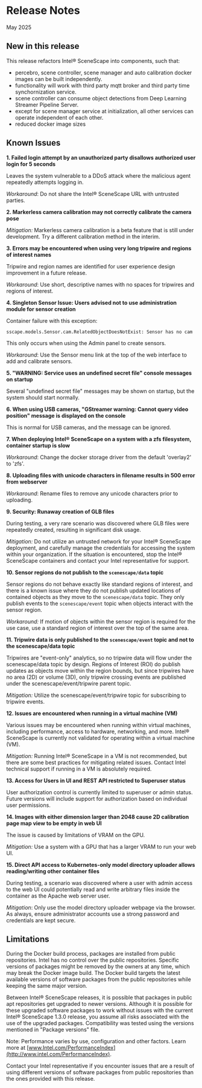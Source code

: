 # Release Notes

May 2025

## New in this release

This release refactors Intel® SceneScape into components, such that:
- percebro, scene controller, scene manager and auto calibration docker images can be built independently.
- functionality will work with third party mqtt broker and third party time synchornization service.
- scene controller can consume object detections from Deep Learning Streamer Pipeline Server.
- except for scene manager service at initialization, all other services can operate independent of each other.
- reduced docker image sizes

## Known Issues

**1. Failed login attempt by an unauthorized party disallows authorized user login for 5 seconds**

Leaves the system vulnerable to a DDoS attack where the malicious agent repeatedly attempts logging in.

*Workaround*: Do not share the Intel® SceneScape URL with untrusted parties.

**2. Markerless camera calibration may not correctly calibrate the camera pose**

*Mitigation:* Markerless camera calibration is a beta feature that is still under development. Try a different calibration method in the interim.

**3. Errors may be encountered when using very long tripwire and regions of interest names**

Tripwire and region names are identified for user experience design improvement in a future release.

*Workaround*: Use short, descriptive names with no spaces for tripwires and regions of interest.

**4. Singleton Sensor Issue: Users advised not to use administration module for sensor creation**

Container failure with this exception:

`sscape.models.Sensor.cam.RelatedObjectDoesNotExist: Sensor has no cam`

This only occurs when using the Admin panel to create sensors.

*Workaround*: Use the Sensor menu link at the top of the web interface to add and calibrate sensors.

**5. "WARNING: Service <service name> uses an undefined secret file" console messages on startup**

Several "undefined secret file" messages may be shown on startup, but the system should start normally.

**6. When using USB cameras, "GStreamer warning: Cannot query video position" message is displayed on the console**

This is normal for USB cameras, and the message can be ignored.

**7. When deploying Intel® SceneScape on a system with a zfs filesystem, container startup is slow**

*Workaround*: Change the docker storage driver from the default 'overlay2' to 'zfs'.

**8. Uploading files with unicode characters in filename results in 500 error from webserver**

*Workaround*: Rename files to remove any unicode characters prior to uploading.

**9. Security: Runaway creation of GLB files**

During testing, a very rare scenario was discovered where GLB files were repeatedly created, resulting in significant disk usage.

*Mitigation:* Do not utilize an untrusted network for your Intel® SceneScape deployment, and carefully manage the credentials for accessing the system within your organization. If the situation is encountered, stop the Intel® SceneScape containers and contact your Intel representative for support.

**10. Sensor regions do not publish to the `scenescape/data` topic**

Sensor regions do not behave exactly like standard regions of interest, and there is a known issue where they do not publish updated locations of contained objects as they move to the `scenescape/data` topic. They only publish events to the `scenescape/event` topic when objects interact with the sensor region.

*Workaround:* If motion of objects within the sensor region is required for the use case, use a standard region of interest over the top of the same area.

**11. Tripwire data is only published to the `scenescape/event` topic and not to the scenescape/data topic**

Tripwires are "event-only" analytics, so no tripwire data will flow under the scenescape/data topic by design. Regions of Interest (ROI) do publish updates as objects move within the region bounds, but since tripwires have no area (2D) or volume (3D), only tripwire crossing events are published under the scenescape/event/tripwire parent topic.

*Mitigation:* Utilize the scenescape/event/tripwire topic for subscribing to tripwire events.

**12. Issues are encountered when running in a virtual machine (VM)**

Various issues may be encountered when running within virtual machines, including performance, access to hardware, networking, and more. Intel® SceneScape is currently not validated for operating within a virtual machine (VM).

*Mitigation:* Running Intel® SceneScape in a VM is not recommended, but there are some best practices for mitigating related issues. Contact Intel technical support if running in a VM is absolutely required.

**13. Access for Users in UI and REST API restricted to Superuser status**

User authorization control is currently limited to superuser or admin status. Future versions will include support for authorization based on individual user permissions.

**14. Images with either dimension larger than 2048 cause 2D calibration page map view to be empty in web UI**

The issue is caused by limitations of VRAM on the GPU.

*Mitigation:* Use a system with a GPU that has a larger VRAM to run your web UI.

**15. Direct API access to Kubernetes-only model directory uploader allows reading/writing other container files**

During testing, a scenario was discovered where a user with admin access to the web UI could potentially read and write arbitrary files inside the container as the Apache web server user.

*Mitigation*: Only use the model directory uploader webpage via the browser. As always, ensure administrator accounts use a strong password and credentials are kept secure.

## Limitations

During the Docker build process, packages are installed from public repositories. Intel has no control over the public repositories. Specific versions of packages might be removed by the owners at any time, which may break the Docker image build. The Docker build targets the latest available versions of software packages from the public repositories while keeping the same major version.

Between Intel® SceneScape releases, it is possible that packages in public apt repositories get upgraded to newer versions. Although it is possible for these upgraded software packages to work without issues with the current Intel® SceneScape 1.3.0 release, you assume all risks associated with the use of the upgraded packages. Compatibility was tested using the versions mentioned in "Package versions" file.

Note: Performance varies by use, configuration and other factors. Learn more at
[www.Intel.com/PerformanceIndex](http://www.intel.com/PerformanceIndex).

Contact your Intel representative if you encounter issues that are a result of using different versions of software packages from public repositories than the ones provided with this release.
